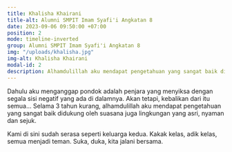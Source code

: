 ```yaml
---
title: Khalisha Khairani
title-alt: Alumni SMPIT Imam Syafi'i Angkatan 8
date: 2023-09-06 09:50:00 +07:00
position: 2
mode: timeline-inverted
group: Alumni SMPIT Imam Syafi'i Angkatan 8
img: "/uploads/khalisha.jpg"
img-alt: Khalisha Khairani
modal-id: 2
description: Alhamdulillah aku mendapat pengetahuan yang sangat baik didukung oleh suasana juga lingkungan yang asri, nyaman dan sejuk.
---
```


Dahulu aku menganggap pondok adalah penjara yang menyiksa dengan segala sisi negatif yang ada di dalamnya. Akan tetapi, kebalikan dari itu semua... Selama 3 tahun kurang, alhamdulillah aku mendapat pengetahuan yang sangat baik didukung oleh suasana juga lingkungan yang asri, nyaman dan sejuk.

Kami di sini sudah serasa seperti keluarga kedua. Kakak kelas, adik kelas, semua menjadi teman. Suka, duka, kita jalani bersama.
